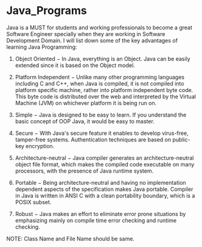# Java_Programs

Java is a MUST for students and working professionals to become a great Software Engineer specially when they are working in Software Development Domain. I will list down some of the key advantages of learning Java Programming:

1. Object Oriented − In Java, everything is an Object. Java can be easily extended since it is based on the Object model.

2. Platform Independent − Unlike many other programming languages including C and C++, when Java is compiled, it is not compiled into platform specific machine, rather into platform independent byte code. This byte code is distributed over the web and interpreted by the Virtual Machine (JVM) on whichever platform it is being run on.

3. Simple − Java is designed to be easy to learn. If you understand the basic concept of OOP Java, it would be easy to master.

4. Secure − With Java's secure feature it enables to develop virus-free, tamper-free systems. Authentication techniques are based on public-key encryption.

5. Architecture-neutral − Java compiler generates an architecture-neutral object file format, which makes the compiled code executable on many processors, with the presence of Java runtime system.

6. Portable − Being architecture-neutral and having no implementation dependent aspects of the specification makes Java portable. Compiler in Java is written in ANSI C with a clean portability boundary, which is a POSIX subset.

7. Robust − Java makes an effort to eliminate error prone situations by emphasizing mainly on compile time error checking and runtime checking.

NOTE:
Class Name and File Name should be same.
